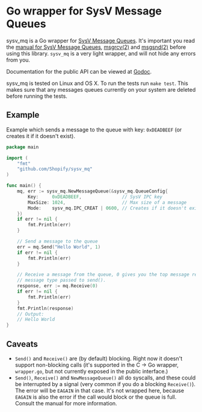 # Go wrapper for SysV Message Queues

sysv_mq is a Go wrapper for [SysV Message Queues](). It's important you
read the [manual for SysV Message Queues][overview], [msgrcv(2)][rcvsnd] and
[msgsnd(2)][rcvsnd] before using this library. `sysv_mq` is a very light
wrapper, and will not hide any errors from you.

Documentation for the public API can be viewed at [Godoc][godoc].

sysv_mq is tested on Linux and OS X. To run the tests run `make test`. This
makes sure that any messages queues currently on your system are deleted before
running the tests.

## Example

Example which sends a message to the queue with key: `0xDEADBEEF` (or creates it
if it doesn't exist).

```go
package main

import (
	"fmt"
	"github.com/Shopify/sysv_mq"
)

func main() {
	mq, err := sysv_mq.NewMessageQueue(&sysv_mq.QueueConfig{
		Key:     0xDEADBEEF,               // SysV IPC key
		MaxSize: 1024,                     // Max size of a message
		Mode:    sysv_mq.IPC_CREAT | 0600, // Creates if it doesn't exist, 0600 permissions
	})
	if err != nil {
		fmt.Println(err)
	}

	// Send a message to the queue
	err = mq.Send("Hello World", 1)
	if err != nil {
		fmt.Println(err)
	}

	// Receive a message from the queue, 0 gives you the top message regardless of
	// message type passed to send().
	response, err := mq.Receive(0)
	if err != nil {
		fmt.Println(err)
	}
	fmt.Println(response)
	// Output:
	// Hello World
}
```

## Caveats

* `Send()` and `Receive()` are (by default) blocking. Right now it doesn't
  support non-blocking calls (it's supported in the C -> Go wrapper,
  `wrapper.go`, but not currently exposed in the public interface.)
* `Send()`, `Receive()` and `NewMessageQueue()` all do syscalls, and these could
  be interrupted by a signal (very common if you do a blocking `Receive()`). The
  error will be `EAGAIN` in that case. It's not wrapped here, because `EAGAIN`
  is also the error if the call would block or the queue is full. Consult the
  manual for more information.

[overview]: http://man7.org/linux/man-pages/man7/svipc.7.html
[rcvsnd]: http://man7.org/linux/man-pages/man2/msgrcv.2.html
[godoc]: http://godoc.org/github.com/Shopify/sysv_mq
